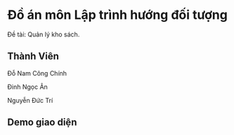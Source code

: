 # Đồ án môn Lập trình hướng đối tượng

Đề tài: Quản lý kho sách.

## Thành Viên

Đỗ Nam Công Chính

Đinh Ngọc Ân

Nguyễn Đức Trí

## Demo giao diện
